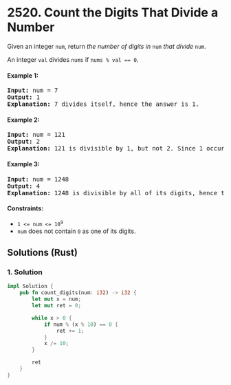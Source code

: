 # 2520. Count the Digits That Divide a Number
Given an integer `num`, return *the number of digits in* `num` *that divide* `num`.

An integer `val` divides `nums` if `nums % val == 0`.

#### Example 1:
<pre>
<strong>Input:</strong> num = 7
<strong>Output:</strong> 1
<strong>Explanation:</strong> 7 divides itself, hence the answer is 1.
</pre>

#### Example 2:
<pre>
<strong>Input:</strong> num = 121
<strong>Output:</strong> 2
<strong>Explanation:</strong> 121 is divisible by 1, but not 2. Since 1 occurs twice as a digit, we return 2.
</pre>

#### Example 3:
<pre>
<strong>Input:</strong> num = 1248
<strong>Output:</strong> 4
<strong>Explanation:</strong> 1248 is divisible by all of its digits, hence the answer is 4.
</pre>

#### Constraints:
* <code>1 <= num <= 10<sup>9</sup></code>
* `num` does not contain `0` as one of its digits.

## Solutions (Rust)

### 1. Solution
```Rust
impl Solution {
    pub fn count_digits(num: i32) -> i32 {
        let mut x = num;
        let mut ret = 0;

        while x > 0 {
            if num % (x % 10) == 0 {
                ret += 1;
            }
            x /= 10;
        }

        ret
    }
}
```
